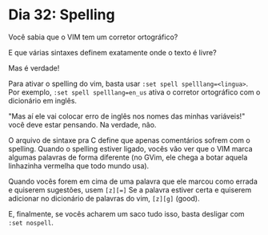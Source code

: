 # Dia 32: Spelling

Você sabia que o VIM tem um corretor ortográfico?

E que várias sintaxes definem exatamente onde o texto é livre?

Mas é verdade!

Para ativar o spelling do vim, basta usar `:set spell spelllang=<lingua>`.  Por
exemplo, `:set spell spelllang=en_us` ativa o corretor ortográfico com o
dicionário em inglês.

"Mas aí ele vai colocar erro de inglês nos nomes das minhas variáveis!" você
deve estar pensando. Na verdade, não.

O arquivo de sintaxe pra C define que apenas comentários sofrem com o spelling.
Quando o spelling estiver ligado, vocês vão ver que o VIM marca algumas
palavras de forma diferente (no GVim, ele chega a botar aquela linhazinha
vermelha que todo mundo usa).

Quando vocês forem em cima de uma palavra que ele marcou como errada e quiserem
sugestões, usem `[z][=]` Se a palavra estiver certa e quiserem adicionar no
dicionário de palavras do vim, `[z][g]` (good).

E, finalmente, se vocês acharem um saco tudo isso, basta desligar com `:set
nospell`.
